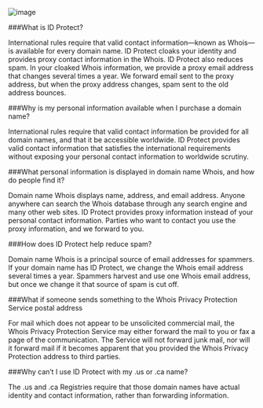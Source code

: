 ![image](http://i.imgur.com/x4aQCAh.png)

###What is ID Protect?

International rules require that valid contact information—known as Whois—is available for every domain name. ID Protect cloaks your identity and provides proxy contact information in the Whois. ID Protect also reduces spam. In your cloaked Whois information, we provide a proxy email address that changes several times a year. We forward email sent to the proxy address, but when the proxy address changes, spam sent to the old address bounces.

###Why is my personal information available when I purchase a domain name?

International rules require that valid contact information be provided for all domain names, and that it be accessible worldwide. ID Protect provides valid contact information that satisfies the international requirements without exposing your personal contact information to worldwide scrutiny.

###What personal information is displayed in domain name Whois, and how do people find it?

Domain name Whois displays name, address, and email address. Anyone anywhere can search the Whois database through any search engine and many other web sites. ID Protect provides proxy information instead of your personal contact information. Parties who want to contact you use the proxy information, and we forward to you.

###How does ID Protect help reduce spam?

Domain name Whois is a principal source of email addresses for spammers. If your domain name has ID Protect, we change the Whois email address several times a year. Spammers harvest and use one Whois email address, but once we change it that source of spam is cut off.

###What if someone sends something to the Whois Privacy Protection Service postal address

For mail which does not appear to be unsolicited commercial mail, the Whois Privacy Protection Service may either forward the mail to you or fax a page of the communication. The Service will not forward junk mail, nor will it forward mail if it becomes apparent that you provided the Whois Privacy Protection address to third parties.

###Why can’t I use ID Protect with my .us or .ca name?

The .us and .ca Registries require that those domain names have actual identity and contact information, rather than forwarding information.